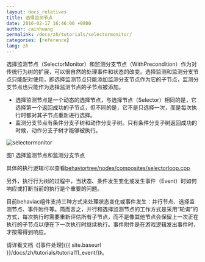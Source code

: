 ```yaml
---
layout: docs_relatives
title: 选择监测节点
date: 2016-02-17 16:46:00 +0800
author: cainhuang
permalink: /docs/zh/tutorials/selectormonitor/
categories: [reference]
lang: zh
---
```


选择监测节点（SelectorMonitor）和监测分支节点（WithPrecondition）作为对传统行为树的扩展，可以很自然的处理事件和状态的改变。选择监测和监测分支节点只能配对使用，即选择监测节点只能添加监测分支节点作为它的子节点，监测分支节点也只能作为选择监测节点的子节点被添加。

- 选择监测节点是一个动态的选择节点，与选择节点（Selector）相同的是，它选择第一个返回成功的子节点，但不同的是，它不是只选择一次，而是每次执行时都对其子节点重新进行选择。
- 监测分支节点有条件分支子树和动作分支子树。只有条件分支子树返回成功的时候，动作分支子树才能够被执行。

![selectormonitor]({{site.url}}{{site.baseurl}}/img/overview/selectormonitor.png)

图1 选择监测节点和监测分支节点

具体的执行逻辑可以查看[behaviortree/nodes/composites/selectorloop.cpp]({{site.repository}}/blob/master/src/behaviortree/nodes/composites/selectorloop.cpp)

另外，执行行为树的过程中，当状态、条件发生变化或发生事件（Event）时如何响应或打断当前的执行是个重要的问题。

目前behaviac组件支持三种方式来处理状态变化或事件发生：并行节点、选择监测节点、事件附件等。简而言之，并行和选择监测节点的工作方式是采用“轮询”的方式，每次执行时需要重新评估所有子节点，而不是像其他节点会保留上一次正在执行的子节点以便在下一次执行时继续执行。事件附件是在游戏逻辑发出事件时，才按需得到响应。

请详看文档《[事件处理]({{ site.baseurl }}/docs/zh/tutorials/tutorial11_event/)》。